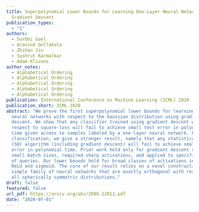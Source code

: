 ```yaml
---
title: Superpolynomial Lower Bounds for Learning One-Layer Neural Networks using
  Gradient Descent
publication_types:
  - "1"
authors:
  - Surbhi Goel
  - Aravind Gollakota
  - Zhihan Jin
  - Sushrut Karmalkar
  - Adam Klivans
author_notes:
  - Alphabetical Ordering
  - Alphabetical Ordering
  - Alphabetical Ordering
  - Alphabetical Ordering
  - Alphabetical Ordering
publication: International Conference on Machine Learning (ICML) 2020
publication_short: ICML 2020
abstract: "We prove the first superpolynomial lower bounds for learning one-layer
  neural networks with respect to the Gaussian distribution using gradient
  descent. We show that any classifier trained using gradient descent with
  respect to square-loss will fail to achieve small test error in polynomial
  time given access to samples labeled by a one-layer neural network. For
  classification, we give a stronger result, namely that any statistical query
  (SQ) algorithm (including gradient descent) will fail to achieve small test
  error in polynomial time. Prior work held only for gradient descent run with
  small batch sizes, required sharp activations, and applied to specific classes
  of queries. Our lower bounds hold for broad classes of activations including
  ReLU and sigmoid. The core of our result relies on a novel construction of a
  simple family of neural networks that are exactly orthogonal with respect to
  all spherically symmetric distributions."
draft: false
featured: false
url_pdf: https://arxiv.org/abs/2006.12011.pdf
date: "2020-07-01"
---
```


